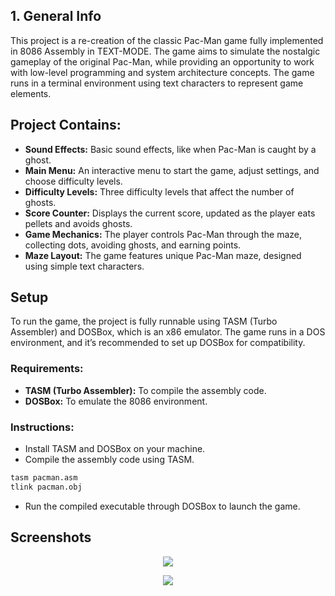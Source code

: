 ## 1. General Info
This project is a re-creation of the classic Pac-Man game fully implemented in 8086 Assembly in TEXT-MODE. The game aims to simulate the nostalgic gameplay of the original Pac-Man, while providing an opportunity to work with low-level programming and system architecture concepts. The game runs in a terminal environment using text characters to represent game elements.

## Project Contains:
- **Sound Effects:** Basic sound effects, like when Pac-Man is caught by a ghost.
- **Main Menu:** An interactive menu to start the game, adjust settings, and choose difficulty levels.
- **Difficulty Levels:** Three difficulty levels that affect the number of ghosts.
- **Score Counter:** Displays the current score, updated as the player eats pellets and avoids ghosts.
- **Game Mechanics:** The player controls Pac-Man through the maze, collecting dots, avoiding ghosts, and earning points.
- **Maze Layout:** The game features unique Pac-Man maze, designed using simple text characters.

## Setup
To run the game, the project is fully runnable using TASM (Turbo Assembler) and DOSBox, which is an x86 emulator. The game runs in a DOS environment, and it’s recommended to set up DOSBox for compatibility.

### Requirements:
- **TASM (Turbo Assembler):** To compile the assembly code.
- **DOSBox:** To emulate the 8086 environment.
### Instructions:
- Install TASM and DOSBox on your machine.
- Compile the assembly code using TASM.
```bash
tasm pacman.asm
tlink pacman.obj
```
- Run the compiled executable through DOSBox to launch the game.

## Screenshots

<p align="center">
  <img src="https://github.com/VoxeveR/pacman-x8086-assembly/assets/116713024/388a3d29-19b4-4c39-b8f8-48cc0c7a6739" />
</p>

<p align="center">
  <img src="https://github.com/VoxeveR/pacman-x8086-assembly/assets/116713024/e05c5d72-3761-40d8-b248-e1be16c23750" />
</p>
